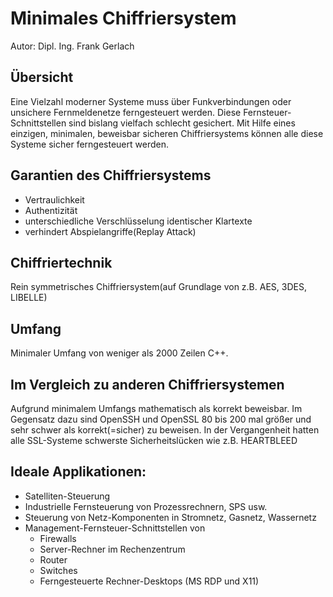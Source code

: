 # Minimales Chiffriersystem

Autor: Dipl. Ing. Frank Gerlach

## Übersicht
Eine Vielzahl moderner Systeme muss über Funkverbindungen oder unsichere Fernmeldenetze ferngesteuert werden. 
Diese Fernsteuer-Schnittstellen sind bislang vielfach schlecht gesichert. Mit Hilfe eines einzigen, minimalen, beweisbar 
sicheren Chiffriersystems können alle diese Systeme sicher ferngesteuert werden.

## Garantien des Chiffriersystems
 - Vertraulichkeit
 - Authentizität
 - unterschiedliche Verschlüsselung identischer Klartexte
 - verhindert Abspielangriffe(Replay Attack)

## Chiffriertechnik
Rein symmetrisches Chiffriersystem(auf Grundlage von z.B. AES, 3DES, LIBELLE)

## Umfang
Minimaler Umfang von weniger als 2000 Zeilen C++. 

## Im Vergleich zu anderen Chiffriersystemen
Aufgrund minimalem Umfangs mathematisch als korrekt beweisbar. Im Gegensatz dazu sind OpenSSH und OpenSSL 
80 bis 200 mal größer und sehr schwer als korrekt(=sicher) zu beweisen. In der Vergangenheit hatten alle
SSL-Systeme schwerste Sicherheitslücken wie z.B. HEARTBLEED

## Ideale Applikationen:
- Satelliten-Steuerung
- Industrielle Fernsteuerung von Prozessrechnern, SPS usw.
- Steuerung von Netz-Komponenten in Stromnetz, Gasnetz, Wassernetz
- Management-Fernsteuer-Schnittstellen von
  - Firewalls
  - Server-Rechner im Rechenzentrum
  - Router
  - Switches
  - Ferngesteuerte Rechner-Desktops (MS RDP und X11)
